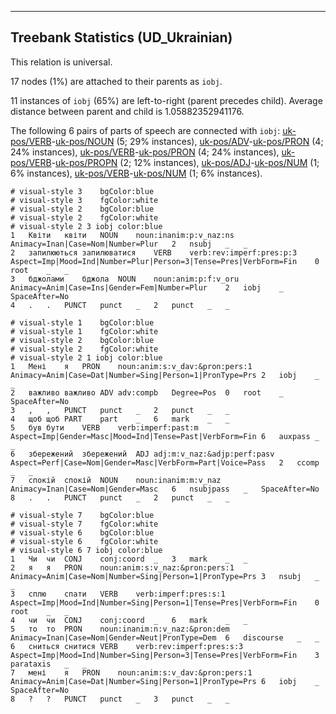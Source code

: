 

--------------------------------------------------------------------------------

## Treebank Statistics (UD_Ukrainian)

This relation is universal.

17 nodes (1%) are attached to their parents as `iobj`.

11 instances of `iobj` (65%) are left-to-right (parent precedes child).
Average distance between parent and child is 1.05882352941176.

The following 6 pairs of parts of speech are connected with `iobj`: [uk-pos/VERB]()-[uk-pos/NOUN]() (5; 29% instances), [uk-pos/ADV]()-[uk-pos/PRON]() (4; 24% instances), [uk-pos/VERB]()-[uk-pos/PRON]() (4; 24% instances), [uk-pos/VERB]()-[uk-pos/PROPN]() (2; 12% instances), [uk-pos/ADJ]()-[uk-pos/NUM]() (1; 6% instances), [uk-pos/VERB]()-[uk-pos/NUM]() (1; 6% instances).


~~~ conllu
# visual-style 3	bgColor:blue
# visual-style 3	fgColor:white
# visual-style 2	bgColor:blue
# visual-style 2	fgColor:white
# visual-style 2 3 iobj	color:blue
1	Квіти	квіти	NOUN	noun:inanim:p:v_naz:ns	Animacy=Inan|Case=Nom|Number=Plur	2	nsubj	_	_
2	запилюються	запилюватися	VERB	verb:rev:imperf:pres:p:3	Aspect=Imp|Mood=Ind|Number=Plur|Person=3|Tense=Pres|VerbForm=Fin	0	root	_	_
3	бджолами	бджола	NOUN	noun:anim:p:f:v_oru	Animacy=Anim|Case=Ins|Gender=Fem|Number=Plur	2	iobj	_	SpaceAfter=No
4	.	.	PUNCT	punct	_	2	punct	_	_

~~~


~~~ conllu
# visual-style 1	bgColor:blue
# visual-style 1	fgColor:white
# visual-style 2	bgColor:blue
# visual-style 2	fgColor:white
# visual-style 2 1 iobj	color:blue
1	Мені	я	PRON	noun:anim:s:v_dav:&pron:pers:1	Animacy=Anim|Case=Dat|Number=Sing|Person=1|PronType=Prs	2	iobj	_	_
2	важливо	важливо	ADV	adv:compb	Degree=Pos	0	root	_	SpaceAfter=No
3	,	,	PUNCT	punct	_	2	punct	_	_
4	щоб	щоб	PART	part	_	6	mark	_	_
5	був	бути	VERB	verb:imperf:past:m	Aspect=Imp|Gender=Masc|Mood=Ind|Tense=Past|VerbForm=Fin	6	auxpass	_	_
6	збережений	збережений	ADJ	adj:m:v_naz:&adjp:perf:pasv	Aspect=Perf|Case=Nom|Gender=Masc|VerbForm=Part|Voice=Pass	2	ccomp	_	_
7	спокій	спокій	NOUN	noun:inanim:m:v_naz	Animacy=Inan|Case=Nom|Gender=Masc	6	nsubjpass	_	SpaceAfter=No
8	.	.	PUNCT	punct	_	2	punct	_	_

~~~


~~~ conllu
# visual-style 7	bgColor:blue
# visual-style 7	fgColor:white
# visual-style 6	bgColor:blue
# visual-style 6	fgColor:white
# visual-style 6 7 iobj	color:blue
1	Чи	чи	CONJ	conj:coord	_	3	mark	_	_
2	я	я	PRON	noun:anim:s:v_naz:&pron:pers:1	Animacy=Anim|Case=Nom|Number=Sing|Person=1|PronType=Prs	3	nsubj	_	_
3	сплю	спати	VERB	verb:imperf:pres:s:1	Aspect=Imp|Mood=Ind|Number=Sing|Person=1|Tense=Pres|VerbForm=Fin	0	root	_	_
4	чи	чи	CONJ	conj:coord	_	6	mark	_	_
5	то	то	PRON	noun:inanim:n:v_naz:&pron:dem	Animacy=Inan|Case=Nom|Gender=Neut|PronType=Dem	6	discourse	_	_
6	сниться	снитися	VERB	verb:rev:imperf:pres:s:3	Aspect=Imp|Mood=Ind|Number=Sing|Person=3|Tense=Pres|VerbForm=Fin	3	parataxis	_	_
7	мені	я	PRON	noun:anim:s:v_dav:&pron:pers:1	Animacy=Anim|Case=Dat|Number=Sing|Person=1|PronType=Prs	6	iobj	_	SpaceAfter=No
8	?	?	PUNCT	punct	_	3	punct	_	_

~~~


